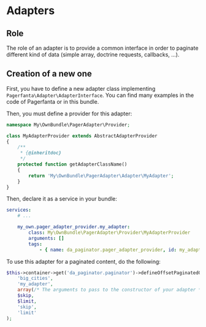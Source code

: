 Adapters
========

Role
----

The role of an adapter is to provide a common interface in order to paginate different kind of data (simple array, doctrine requests, callbacks, ...).

Creation of a new one
---------------------

First, you have to define a new adapter class implementing `Pagerfanta\Adapter\AdapterInterface`. You can find many examples in the code of Pagerfanta or in this bundle.

Then, you must define a provider for this adapter:

```php
namespace My\OwnBundle\PagerAdapter\Provider;

class MyAdapterProvider extends AbstractAdapterProvider
{
    /**
     * {@inheritdoc}
     */
    protected function getAdapterClassName()
    {
        return 'My\OwnBundle\PagerAdapter\Adapter\MyAdapter';
    }
}
```

Then, declare it as a service in your bundle:

```yml
services:
    # ...

    my_own.pager_adapter_provider.my_adapter:
        class: My\OwnBundle\PagerAdapter\Provider\MyAdapterProvider
        arguments: []
        tags:
            - { name: da_paginator.pager_adapter_provider, id: my_adapter }
```

To use this adapter for a paginated content, do the following:

```php
$this->container->get('da_paginator.paginator')->defineOffsetPaginatedContent(
    'big_cities',
    'my_adapter',
    array(/* The arguments to pass to the constructor of your adapter */),
    $skip,
    $limit,
    'skip',
    'limit'
);
```